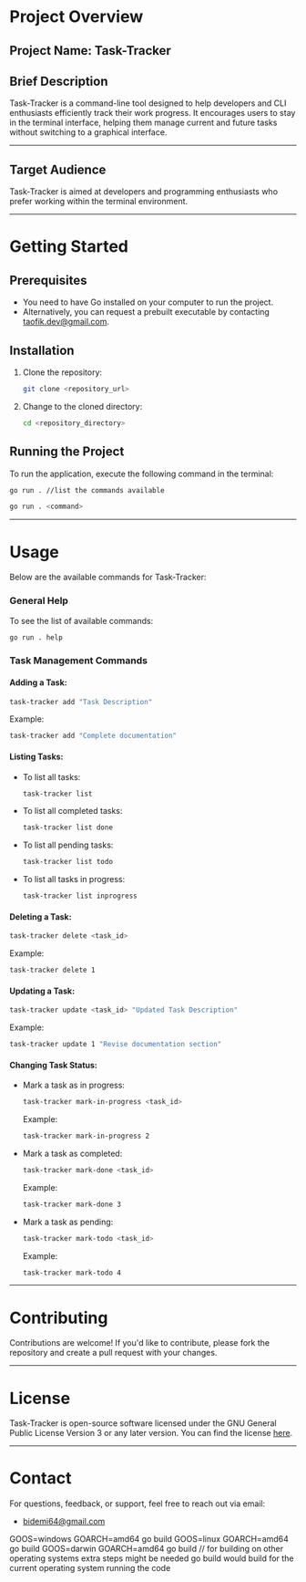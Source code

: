 # Project Overview

## Project Name: Task-Tracker

## Brief Description

Task-Tracker is a command-line tool designed to help developers and CLI enthusiasts efficiently track their work progress. It encourages users to stay in the terminal interface, helping them manage current and future tasks without switching to a graphical interface.

---

## Target Audience

Task-Tracker is aimed at developers and programming enthusiasts who prefer working within the terminal environment.

---

# Getting Started

## Prerequisites

- You need to have Go installed on your computer to run the project.
- Alternatively, you can request a prebuilt executable by contacting [taofik.dev@gmail.com](mailto:taofik.dev@gmail.com).

## Installation

1. Clone the repository:
   ```bash
   git clone <repository_url>
   ```
2. Change to the cloned directory:
   ```bash
   cd <repository_directory>
   ```

## Running the Project

To run the application, execute the following command in the terminal:

```bash
go run . //list the commands available
```

```bash
go run . <command>
```

---

# Usage

Below are the available commands for Task-Tracker:

### General Help

To see the list of available commands:

```bash
go run . help
```

### Task Management Commands

#### Adding a Task:

```bash
task-tracker add "Task Description"
```

Example:

```bash
task-tracker add "Complete documentation"
```

#### Listing Tasks:

- To list all tasks:
  ```bash
  task-tracker list
  ```
- To list all completed tasks:
  ```bash
  task-tracker list done
  ```
- To list all pending tasks:
  ```bash
  task-tracker list todo
  ```
- To list all tasks in progress:
  ```bash
  task-tracker list inprogress
  ```

#### Deleting a Task:

```bash
task-tracker delete <task_id>
```

Example:

```bash
task-tracker delete 1
```

#### Updating a Task:

```bash
task-tracker update <task_id> "Updated Task Description"
```

Example:

```bash
task-tracker update 1 "Revise documentation section"
```

#### Changing Task Status:

- Mark a task as in progress:
  ```bash
  task-tracker mark-in-progress <task_id>
  ```
  Example:
  ```bash
  task-tracker mark-in-progress 2
  ```
- Mark a task as completed:
  ```bash
  task-tracker mark-done <task_id>
  ```
  Example:
  ```bash
  task-tracker mark-done 3
  ```
- Mark a task as pending:
  ```bash
  task-tracker mark-todo <task_id>
  ```
  Example:
  ```bash
  task-tracker mark-todo 4
  ```

---

# Contributing

Contributions are welcome! If you'd like to contribute, please fork the repository and create a pull request with your changes.

---

# License

Task-Tracker is open-source software licensed under the GNU General Public License Version 3 or any later version. You can find the license [here](https://www.gnu.org/licenses/gpl-3.0.html).

---

# Contact

For questions, feedback, or support, feel free to reach out via email:

- [bidemi64@gmail.com](mailto:bidemi64@gmail.com)

GOOS=windows GOARCH=amd64 go build
GOOS=linux GOARCH=amd64 go build
GOOS=darwin GOARCH=amd64 go build // for building on other operating systems extra steps might be needed
go build would build for the current operating system running the code
